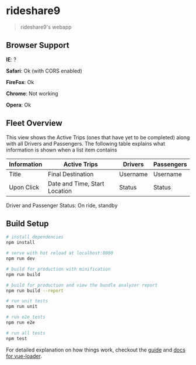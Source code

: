 # rideshare9

> rideshare9's webapp

## Browser Support
**IE**: ?

**Safari**: Ok (with CORS enabled)

**FireFox**: Ok

**Chrome**: Not working

**Opera**: Ok

## Fleet Overview 

This view shows the Active Trips (ones that have yet to be completed) along with all Drivers and Passengers. 
The following table explains what information is shown when a list item contains 


Information | Active Trips | Drivers | Passengers
------| ------ | ------ | ------ 
Title | Final Destination | Username | Username
Upon Click | Date and Time, Start Location | Status | Status

Driver and Passenger Status: On ride, standby

## Build Setup

``` bash
# install dependencies
npm install

# serve with hot reload at localhost:8080
npm run dev

# build for production with minification
npm run build

# build for production and view the bundle analyzer report
npm run build --report

# run unit tests
npm run unit

# run e2e tests
npm run e2e

# run all tests
npm test
```

For detailed explanation on how things work, checkout the [guide](http://vuejs-templates.github.io/webpack/) and [docs for vue-loader](http://vuejs.github.io/vue-loader).
